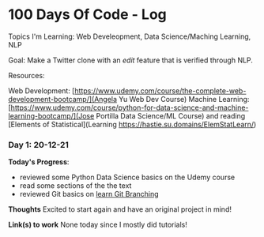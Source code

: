 # 100 Days Of Code - Log

Topics I'm Learning: Web Develeopment, Data Science/Maching Learning, NLP

Goal: Make a Twitter clone with an *edit* feature that is verified through NLP.

Resources:

Web Development: [https://www.udemy.com/course/the-complete-web-development-bootcamp/](Angela Yu Web Dev Course)
Machine Learning: [https://www.udemy.com/course/python-for-data-science-and-machine-learning-bootcamp/](Jose Portilla Data Science/ML Course) and reading [Elements of Statistical](Learning https://hastie.su.domains/ElemStatLearn/)

### Day 1: 20-12-21

**Today's Progress**:

* reviewed some Python Data Science basics on the Udemy course
* read some sections of the the text
* reviewed Git basics on [learn Git Branching](https://learngitbranching.js.org/)

**Thoughts** Excited to start again and have an original project in mind!

**Link(s) to work**
None today since I mostly did tutorials!
